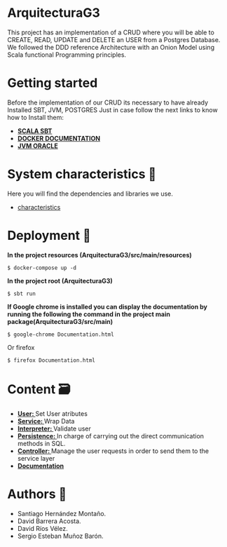 # ArquitecturaG3 

This project has an implementation of a CRUD where you will be able to CREATE, READ, UPDATE and DELETE an USER from a Postgres Database. 
We followed the DDD reference Architecture with an Onion Model using Scala functional Programming principles.

# Getting started 

Before the implementation of our CRUD its necessary to have already Installed SBT, JVM, POSTGRES Just in case follow the next links to know how to Install them:

* **[SCALA SBT](https://www.scala-lang.org/)**
* **[DOCKER DOCUMENTATION](https://docs.docker.com/)**
* **[JVM ORACLE](https://www.java.com/en/download/)**

# System characteristics 🔧

Here you will find the dependencies and libraries we use.
- [characteristics](https://github.com/santiahernandez/ArquitecturaG3/blob/master/build.sbt)

# Deployment 🚀
**In the project resources (ArquitecturaG3/src/main/resources)**
``` 
$ docker-compose up -d
``` 
**In the project root (ArquitecturaG3)**
``` 
$ sbt run
```
**If Google chrome is installed you can display the documentation by running the following the command in the project main package(ArquitecturaG3/src/main)**
```
$ google-chrome Documentation.html
```
Or firefox
```
$ firefox Documentation.html
```
# Content 🗃

* **[User: ](https://github.com/santiahernandez/ArquitecturaG3/blob/master/src/main/scala/co/s4ncampus/fpwithscala/users/domain/User.scala)** Set User atributes
* **[Service: ](https://github.com/santiahernandez/ArquitecturaG3/blob/master/src/main/scala/co/s4ncampus/fpwithscala/users/domain/UserService.scala)** Wrap Data
* **[Interpreter: ](https://github.com/santiahernandez/ArquitecturaG3/blob/master/src/main/scala/co/s4ncampus/fpwithscala/users/domain/UserValidationInterpreter.scala)** Validate user 
* **[Persistence: ](https://github.com/santiahernandez/ArquitecturaG3/blob/master/src/main/scala/co/s4ncampus/fpwithscala/users/infraestructure/repository/DoobieUserRepositoryInterpreter.scala)** In charge of carrying out the direct communication methods in SQL. 
* **[Controller: ](https://github.com/santiahernandez/ArquitecturaG3/blob/master/src/main/scala/co/s4ncampus/fpwithscala/users/controller/UsersController.scala)** Manage the user requests in order to send them to the service layer
* **[Documentation](https://github.com/santiahernandez/ArquitecturaG3/blob/master/src/main/Documentation.html)**
# Authors :hocho:
* Santiago Hernández Montaño. 
* David Barrera Acosta.
* David Ríos Vélez.
* Sergio Esteban Muñoz Barón.

